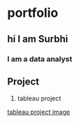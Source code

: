 # portfolio
## hi I am Surbhi

### I am a data analyst

## Project

1. tableau project

[tableau project image](https://github.com/shabi340/Taxi-Analysis/blob/main/power_bi_dashboard.png)
